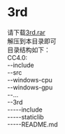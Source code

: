 # 3rd
请下载[3rd.rar](http://www.zifuture.com/fs/20.software/3rd.rar)<br/>
解压到本目录即可<br/>
目录结构如下：<br/>
CC4.0:<br/>
   --include<br/>
   --src<br/>
   --windows-cpu<br/>
   --windows-gpu<br/>
   --...<br/>
   --3rd<br/>
   -----include<br/>
   -----staticlib<br/>
   -----README.md<br/>